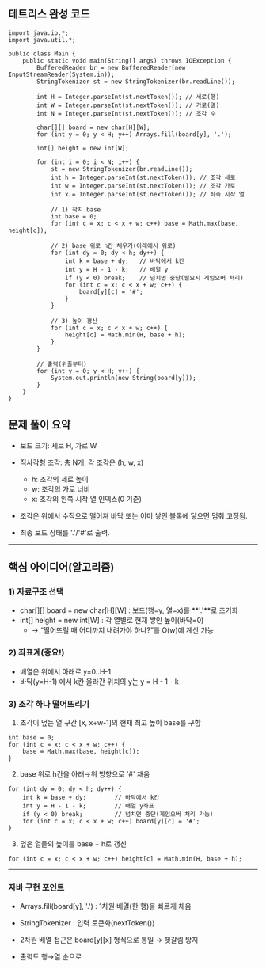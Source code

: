 ## 테트리스 완성 코드

```
import java.io.*;
import java.util.*;

public class Main {
    public static void main(String[] args) throws IOException {
        BufferedReader br = new BufferedReader(new InputStreamReader(System.in));
        StringTokenizer st = new StringTokenizer(br.readLine());

        int H = Integer.parseInt(st.nextToken()); // 세로(행)
        int W = Integer.parseInt(st.nextToken()); // 가로(열)
        int N = Integer.parseInt(st.nextToken()); // 조각 수

        char[][] board = new char[H][W];
        for (int y = 0; y < H; y++) Arrays.fill(board[y], '.');

        int[] height = new int[W];

        for (int i = 0; i < N; i++) {
            st = new StringTokenizer(br.readLine());
            int h = Integer.parseInt(st.nextToken()); // 조각 세로
            int w = Integer.parseInt(st.nextToken()); // 조각 가로
            int x = Integer.parseInt(st.nextToken()); // 좌측 시작 열

            // 1) 착지 base
            int base = 0;
            for (int c = x; c < x + w; c++) base = Math.max(base, height[c]);

            // 2) base 위로 h칸 채우기(아래에서 위로)
            for (int dy = 0; dy < h; dy++) {
                int k = base + dy;   // 바닥에서 k칸
                int y = H - 1 - k;   // 배열 y
                if (y < 0) break;    // 넘치면 중단(필요시 게임오버 처리)
                for (int c = x; c < x + w; c++) {
                    board[y][c] = '#';
                }
            }

            // 3) 높이 갱신
            for (int c = x; c < x + w; c++) {
                height[c] = Math.min(H, base + h);
            }
        }

        // 출력(위줄부터)
        for (int y = 0; y < H; y++) {
            System.out.println(new String(board[y]));
        }
    }
}

```

## 문제 풀이 요약

- 보드 크기: 세로 H, 가로 W
- 직사각형 조각: 총 N개, 각 조각은 (h, w, x)
  - h: 조각의 세로 높이
  - w: 조각의 가로 너비
  - x: 조각의 왼쪽 시작 열 인덱스(0 기준)

- 조각은 위에서 수직으로 떨어져 바닥 또는 이미 쌓인 블록에 닿으면 멈춰 고정됨.
- 최종 보드 상태를 '.'/'#'로 출력.

---

## 핵심 아이디어(알고리즘)
### 1) 자료구조 선택

- char[][] board = new char[H][W] : 보드(행=y, 열=x)를 **'.'**로 초기화
- int[] height = new int[W] : 각 열별로 현재 쌓인 높이(바닥=0)
  - → “떨어뜨릴 때 어디까지 내려가야 하나?”를 O(w)에 계산 가능

### 2) 좌표계(중요!)

- 배열은 위에서 아래로 y=0..H-1
- 바닥(y=H-1) 에서 k칸 올라간 위치의 y는 y = H - 1 - k

### 3) 조각 하나 떨어뜨리기

1. 조각이 덮는 열 구간 [x, x+w-1]의 현재 최고 높이 base를 구함
```
int base = 0;
for (int c = x; c < x + w; c++) {
    base = Math.max(base, height[c]);
}
```

2. base 위로 h칸을 아래→위 방향으로 '#' 채움
```
for (int dy = 0; dy < h; dy++) {
    int k = base + dy;        // 바닥에서 k칸
    int y = H - 1 - k;        // 배열 y좌표
    if (y < 0) break;         // 넘치면 중단(게임오버 처리 가능)
    for (int c = x; c < x + w; c++) board[y][c] = '#';
}
```

3. 덮은 열들의 높이를 base + h로 갱신
```
for (int c = x; c < x + w; c++) height[c] = Math.min(H, base + h);
```

---

### 자바 구현 포인트

- Arrays.fill(board[y], '.') : 1차원 배열(한 행)을 빠르게 채움

- StringTokenizer : 입력 토큰화(nextToken())

- 2차원 배열 접근은 board[y][x] 형식으로 통일 → 헷갈림 방지

- 출력도 행→열 순으로
